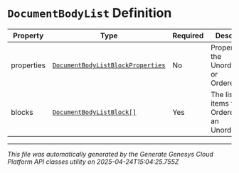 # `DocumentBodyList` Definition

| Property | Type | Required | Description |
|----------|------|----------|-------------|
| properties | [`DocumentBodyListBlockProperties`](documentbodylistblockproperties-definition.md) | No | Properties for the UnorderedList or OrderedList. |
| blocks | [`DocumentBodyListBlock[]`](documentbodylistblock-definition.md) | Yes | The list of items for an OrderedList or an UnorderedList. |

---

*This file was automatically generated by the Generate Genesys Cloud Platform API classes utility on 2025-04-24T15:04:25.755Z*